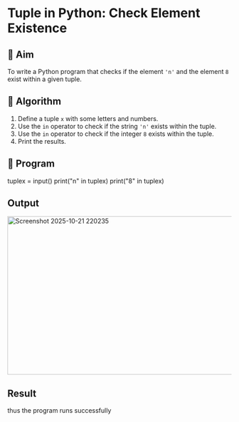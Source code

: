 # Tuple in Python: Check Element Existence

## 🎯 Aim
To write a Python program that checks if the element `'n'` and the element `8` exist within a given tuple.

## 🧠 Algorithm
1. Define a tuple `x` with some letters and numbers.
2. Use the `in` operator to check if the string `'n'` exists within the tuple.
3. Use the `in` operator to check if the integer `8` exists within the tuple.
4. Print the results.

## 🧾 Program
tuplex = input()
print("n" in tuplex)
print("8" in tuplex)


## Output
<img width="1190" height="356" alt="Screenshot 2025-10-21 220235" src="https://github.com/user-attachments/assets/685e4144-db04-4b3c-9362-2473edbf7181" />

## Result
thus the program runs successfully
